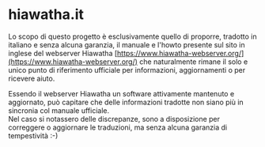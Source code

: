 # hiawatha.it

Lo scopo di questo progetto è esclusivamente quello di proporre, tradotto in italiano e senza alcuna garanzia,
il manuale e l'howto presente sul sito
in inglese del webserver Hiawatha [https://www.hiawatha-webserver.org/](https://www.hiawatha-webserver.org/) che naturalmente
rimane il solo e unico punto di riferimento ufficiale per informazioni, aggiornamenti o per ricevere aiuto.

Essendo il webserver Hiawatha un software attivamente mantenuto e aggiornato, può capitare che delle informazioni
tradotte non siano più in sincronia col manuale ufficiale.<br/>
Nel caso si notassero delle discrepanze, sono a disposizione per correggere o aggiornare le traduzioni, ma senza alcuna garanzia
di tempestività :-)
